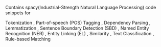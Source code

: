 Contains spacy(Industrial-Strength Natural Language Processing) code snippets for 

Tokenization ,
Part-of-speech (POS) Tagging ,
Dependency Parsing ,
Lemmatization ,
Sentence Boundary Detection (SBD) ,
Named Entity Recognition (NER) ,
Entity Linking (EL) ,
Similarity ,
Text Classification ,
Rule-based Matching
